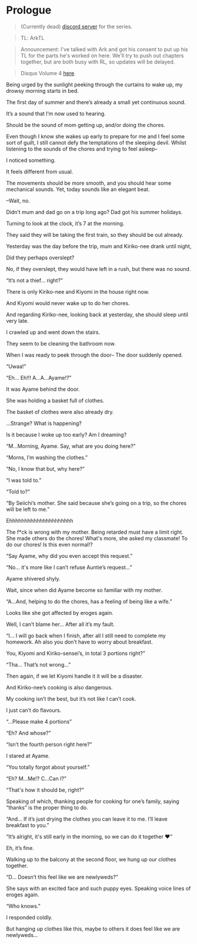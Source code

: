 # Prologue
> (Currently dead) [discord server](https://discord.gg/Srvv9nzyQT) for the series.

> TL: ArkTL

> Announcement: I've talked with Ark and got his consent to put up his TL for the parts he's worked on here. We'll try to push out chapters together, but are both busy with RL, so updates will be delayed.

> Disqus Volume 4 [here](https://https://potla1995.github.io/Chuuko-demo-Koi-ga-Shitai/4/index.html).

Being urged by the sunlight peeking through the curtains to wake up, my drowsy morning starts in bed.

The first day of summer and there’s already a small yet continuous sound.

It’s a sound that I’m now used to hearing.

Should be the sound of mom getting up, and/or doing the chores.

Even though I know she wakes up early to prepare for me and I feel some sort of guilt,
I still cannot defy the temptations of the sleeping devil.
Whilst listening to the sounds of the chores and trying to feel asleep–

I noticed something.

It feels different from usual.

The movements should be more smooth, and you should hear some mechanical sounds.
Yet, today sounds like an elegant beat.

–Wait, no.

Didn’t mum and dad go on a trip long ago? Dad got his summer holidays.

Turning to look at the clock, it’s 7 at the morning.

They said they will be taking the first train, so they should be out already.

Yesterday was the day before the trip, mum and Kiriko-nee drank until night,

Did they perhaps overslept?

No, if they overslept, they would have left in a rush, but there was no sound.

“It’s not a thief… right?”

There is only Kiriko-nee and Kiyomi in the house right now.

And Kiyomi would never wake up to do her chores.

And regarding Kiriko-nee, looking back at yesterday, she should sleep until very late.

I crawled up and went down the stairs.

They seem to be cleaning the bathroom now.

When I was ready to peek through the door– The door suddenly opened.

“Uwaa!”

“Eh… Eh!!! A…A…Ayame!?”

It was Ayame behind the door.

She was holding a basket full of clothes.

The basket of clothes were also already dry.

…Strange? What is happening?

Is it because I woke up too early? Am I dreaming?

“M…Morning, Ayame. Say, what are you doing here?”

“Morns, I’m washing the clothes.”

“No, I know that but, why here?”

“I was told to.”

“Told to?”

“By Seiichi’s mother. She said because she’s going on a trip, so the chores will be left to me.”

Ehhhhhhhhhhhhhhhhhhhhh

The f*ck is wrong with my mother.
Being retarded must have a limit right.
She made others do the chores! What's more, she asked my classmate!
To do our chores! Is this even normal!?

“Say Ayame, why did you even accept this request.”

“No… it's more like I can’t refuse Auntie’s request…”

Ayame shivered shyly.

Wait, since when did Ayame become so familiar with my mother.

“A…And, helping to do the chores, has a feeling of being like a wife.”

Looks like she got affected by eroges again.

Well, I can’t blame her… After all it’s my fault.

“I… I will go back when I finish, after all I still need to complete my homework. Ah also you don’t have to worry about breakfast.

You, Kiyomi and Kiriko-sensei’s, in total 3 portions right?”

“Tha… That’s not wrong…”

Then again, if we let Kiyomi handle it it will be a disaster.

And Kiriko-nee’s cooking is also dangerous.

My cooking isn’t the best, but it’s not like I can’t cook.

I just can’t do flavours.

“…Please make 4 portions”

“Eh? And whose?”

“Isn’t the fourth person right here?”

I stared at Ayame.

“You totally forgot about yourself.”

“Eh? M…Me!? C…Can I?”

“That's how it should be, right?”

Speaking of which, thanking people for cooking for one’s family, saying “thanks” is the proper thing to do.

“And… If it’s just drying the clothes you can leave it to me. I’ll leave breakfast to you.”

“It’s alright, it's still early in the morning, so we can do it together ❤️”

Eh, it’s fine.

Walking up to the balcony at the second floor, we hung up our clothes together.

“D… Doesn’t this feel like we are newlyweds?”

She says with an excited face and such puppy eyes. Speaking voice lines of eroges again.

“Who knows.”

I responded coldly.

But hanging up clothes like this, maybe to others it does feel like we are newlyweds…